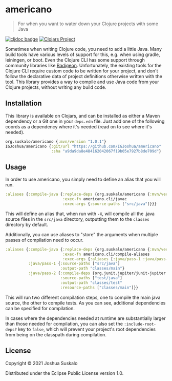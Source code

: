 # americano
> For when you want to water down your Clojure projects with some Java

[![cljdoc badge](https://cljdoc.org/badge/org.suskalo/americano)](https://cljdoc.org/d/org.suskalo/americano/CURRENT)
[![Clojars Project](https://img.shields.io/clojars/v/org.suskalo/americano.svg)](https://clojars.org/org.suskalo/americano)

Sometimes when writing Clojure code, you need to add a little Java. Many build
tools have various levels of support for this, e.g. when using gradle,
leiningen, or boot. Even the Clojure CLI has some support through community
libraries like [Badigeon](https://github.com/EwenG/badigeon). Unfortunately, the
existing tools for the Clojure CLI require custom code to be written for your
project, and don't follow the declarative data of project definitions otherwise
written with the tool. This library provides a way to compile and use Java code
from your Clojure projects, without writing any build code.

## Installation
This library is available on Clojars, and can be installed as either a Maven
dependency or a Git one in your `deps.edn` file. Just add one of the following
coords as a dependency where it's needed (read on to see where it's needed).

```clojure
org.suskalo/americano {:mvn/version "1.0.1"}
IGJoshua/americano {:git/url "https://github.com/IGJoshua/americano"
                    :sha "a9da9da8e484162042067f19b05e7927b8de709d"}
```

## Usage
In order to use americano, you simply need to define an alias that you will run.

```clojure
:aliases {:compile-java {:replace-deps {org.suskalo/americano {:mvn/version "1.0.1"}}
                         :exec-fn americano.cli/javac
                         :exec-args {:source-paths ["src/java"]}}}
```

This will define an alias that, when run with `-X`, will compile all the .java
source files in the `src/java` directory, outputting them to the `classes`
directory by default.

Additionally, you can use aliases to "store" the arguments when multiple passes
of compilation need to occur.

```clojure
:aliases {:compile-java {:replace-deps {org.suskalo/americano {:mvn/version "1.0.1"}}
                         :exec-fn americano.cli/compile-aliases
                         :exec-args {:aliases [:java/pass-1 :java/pass-2]}}
          :java/pass-1 {:source-paths ["src/java"]
                        :output-path "classes/main"}
          :java/pass-2 {:compile-deps {org.junit.jupiter/junit-jupiter {:mvn/version "5.7.0"}}
                        :source-paths ["test/java"]
                        :output-path "classes/test"
                        :resource-paths ["classes/main"]}}
```

This will run two different compilation steps, one to compile the main java
source, the other to compile tests. As you can see, additional dependencies can
be specified for compilation.

In cases where the dependencies needed at runtime are substantially larger than
those needed for compilation, you can also set the `:include-root-deps?` key to
`false`, which will prevent your project's root dependencies from being on the
classpath during compilation.

## License

Copyright © 2021 Joshua Suskalo

Distributed under the Eclipse Public License version 1.0.
